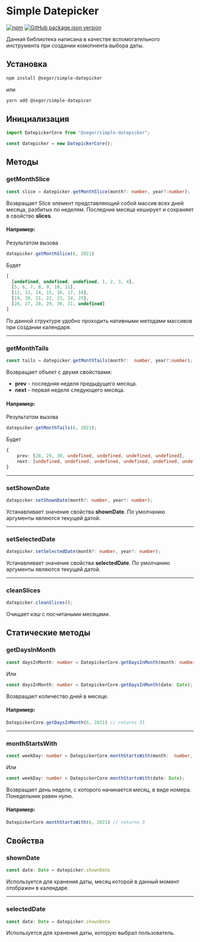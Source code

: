 # Simple Datepicker 
[![npm](https://img.shields.io/npm/v/@segor/simple-datepicker?label=npm)](https://www.npmjs.com/package/@segor/simple-datepicker) [![GitHub package.json version](https://img.shields.io/github/package-json/v/Sviridov-e/simple-datepicker-core?color=green&label=github)](https://github.com/Sviridov-E/simple-datepicker-core)

Данная библиотека написана в качестве вспомогательного инструмента при создании комопнента выбора даты. 

## Установка
```bash
npm install @segor/simple-datepicker
```
или
```bash
yarn add @segor/simple-datepicer
```

## Инициализация 
```ts
import DatepickerCore from "@segor/simple-datepicker";

const datepicker = new DatepickerCore();
```

## Методы

### getMonthSlice
```ts
const slice = datepicker.getMonthSlice(month?: number, year?:number);
```
Возвращает Slice элемент представляющий собой массив всех дней месяца, разбитых по неделям.
Последние месяца кеширует и сохраняет в свойство **slices**.
#### Например:
Результатом вызова
```ts
datepicker.getMonthSlice(6, 2021)
```
Будет
```ts
[
  [undefined, undefined, undefined, 1, 2, 3, 4],
  [5, 6, 7, 8, 9, 10, 11],
  [12, 13, 14, 15, 16, 17, 18],
  [19, 20, 21, 22, 23, 24, 25],
  [26, 27, 28, 29, 30, 31, undefined]
]
```
По данной структуре удобно проходить нативными методами массивов при создании календаря.

---
### getMonthTails
```ts
const tails = datepicker.getMonthTails(month?:  number, year?:number);
```
Возвращает объект с двумя свойствами:

 - **prev** - последняя неделя предыдущего месяца.
 - **next** - первая неделя следующего месяца.

#### Например:
Результатом вызова
```ts
datepicker.getMonthTails(6, 2021);
```
Будет
```ts
{
	prev: [28, 29, 30, undefined, undefined, undefined, undefined],
	next: [undefined, undefined, undefined, undefined, undefined, undefined, 1]
}
```
___
### setShownDate 
```ts
datepicker.setShownDate(month?: number, year?: number);
```
Устанавливает значение свойства **shownDate**. По умолчанию аргументы являются текущей датой.

---
### setSelectedDate 
```ts
datepicker.setSelectedDate(month?: number, year?: number);
```
Устанавливает значение свойства **selectedDate**. По умолчанию аргументы являются текущей датой.

---
### cleanSlices
```ts
datepicker.cleanSlices();
```
Очищает кэш с посчитаными месяцами.

## Статические методы

### getDaysInMonth
```ts
const daysInMonth: number = DatepickerCore.getDaysInMonth(month: number, year: number);
```
Или
```ts
const daysInMonth: number = DatepickerCore.getDaysInMonth(date: Date);
```
Возвращает количество дней в месяце.
#### Например:
```ts
DatepickerCore.getDaysInMonth(6, 2021) // returns 31
```

---
### monthStartsWith 
```ts
const weekDay: number = DatepickerCore.monthStartsWith(month:  number, year:  number);
```
Или
```ts
const weekDay: number = DatepickerCore.monthStartsWith(date: Date);
```
Возвращает день недели, с которого начинается месяц, в виде номера. Понедельник равен нулю.
#### Например:
```ts
DatepickerCore.monthStartsWith(6, 2021) // returns 3
```
## Свойства

### shownDate
```ts
const date: Date = datepicker.shownDate
```
Используется для хранения даты, месяц которой в данный момент отображен в календаре.

---
### selectedDate
```ts
const date: Date = datepicker.shownDate
```
Используется для хранения даты, которую выбрал пользователь.

